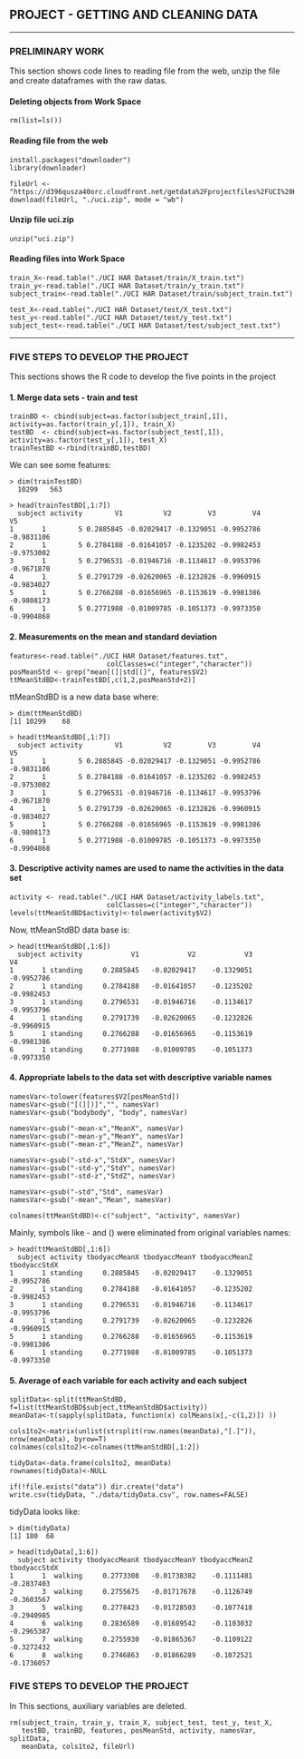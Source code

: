 ## PROJECT - GETTING  AND CLEANING DATA

---

### PRELIMINARY WORK
This section shows code lines to reading file from the web, unzip the file and create dataframes with the raw datas.

#### Deleting objects from Work Space
	rm(list=ls()) 

#### Reading file from the web 
	install.packages("downloader")
	library(downloader)

	fileUrl <- "https://d396qusza40orc.cloudfront.net/getdata%2Fprojectfiles%2FUCI%20HAR%20Dataset.zip"
	download(fileUrl, "./uci.zip", mode = "wb")

#### Unzip file uci.zip
	unzip("uci.zip")

#### Reading files into Work Space
	train_X<-read.table("./UCI HAR Dataset/train/X_train.txt")
	train_y<-read.table("./UCI HAR Dataset/train/y_train.txt") 
	subject_train<-read.table("./UCI HAR Dataset/train/subject_train.txt")
	
	test_X<-read.table("./UCI HAR Dataset/test/X_test.txt")
	test_y<-read.table("./UCI HAR Dataset/test/y_test.txt") 
	subject_test<-read.table("./UCI HAR Dataset/test/subject_test.txt")

---

### FIVE STEPS TO DEVELOP THE PROJECT
This sections shows the R code to develop the five points in the  project

#### 1. Merge data sets - train and test
	trainBD <- cbind(subject=as.factor(subject_train[,1]), activity=as.factor(train_y[,1]), train_X)
	testBD  <- cbind(subject=as.factor(subject_test[,1]), activity=as.factor(test_y[,1]), test_X)
	trainTestBD <-rbind(trainBD,testBD)

We can see some features:

	> dim(trainTestBD)
	  10299   563

	> head(trainTestBD[,1:7])
	  subject activity        V1          V2         V3         V4         V5
	1       1        5 0.2885845 -0.02029417 -0.1329051 -0.9952786 -0.9831106
	2       1        5 0.2784188 -0.01641057 -0.1235202 -0.9982453 -0.9753002
	3       1        5 0.2796531 -0.01946716 -0.1134617 -0.9953796 -0.9671870
	4       1        5 0.2791739 -0.02620065 -0.1232826 -0.9960915 -0.9834027
	5       1        5 0.2766288 -0.01656965 -0.1153619 -0.9981386 -0.9808173
	6       1        5 0.2771988 -0.01009785 -0.1051373 -0.9973350 -0.9904868

#### 2. Measurements on the mean and standard deviation 
	features<-read.table("./UCI HAR Dataset/features.txt", 
	                        colClasses=c("integer","character")) 
	posMeanStd <- grep("mean[(]|std[(]", features$V2)
	ttMeanStdBD<-trainTestBD[,c(1,2,posMeanStd+2)]

ttMeanStdBD is a new data base where:

	> dim(ttMeanStdBD)
	[1] 10299    68

	> head(ttMeanStdBD[,1:7])
	  subject activity        V1          V2         V3         V4         V5
	1       1        5 0.2885845 -0.02029417 -0.1329051 -0.9952786 -0.9831106
	2       1        5 0.2784188 -0.01641057 -0.1235202 -0.9982453 -0.9753002
	3       1        5 0.2796531 -0.01946716 -0.1134617 -0.9953796 -0.9671870
	4       1        5 0.2791739 -0.02620065 -0.1232826 -0.9960915 -0.9834027
	5       1        5 0.2766288 -0.01656965 -0.1153619 -0.9981386 -0.9808173
	6       1        5 0.2771988 -0.01009785 -0.1051373 -0.9973350 -0.9904868

#### 3. Descriptive activity names are used to name the activities in the data set
	activity <- read.table("./UCI HAR Dataset/activity_labels.txt", 
	                        colClasses=c("integer","character")) 
	levels(ttMeanStdBD$activity)<-tolower(activity$V2)

Now, ttMeanStdBD data base is:

	> head(ttMeanStdBD[,1:6])
	  subject activity            V1            V2            V3          V4         
	1       1 standing     0.2885845   -0.02029417    -0.1329051   -0.9952786
	2       1 standing     0.2784188   -0.01641057    -0.1235202   -0.9982453
	3       1 standing     0.2796531   -0.01946716    -0.1134617   -0.9953796
	4       1 standing     0.2791739   -0.02620065    -0.1232826   -0.9960915
	5       1 standing     0.2766288   -0.01656965    -0.1153619   -0.9981386
	6       1 standing     0.2771988   -0.01009785    -0.1051373   -0.9973350

#### 4. Appropriate labels to the data set with descriptive variable names
	namesVar<-tolower(features$V2[posMeanStd])
	namesVar<-gsub("[(][)]","", namesVar)
	namesVar<-gsub("bodybody", "body", namesVar)
	
	namesVar<-gsub("-mean-x","MeanX", namesVar)
	namesVar<-gsub("-mean-y","MeanY", namesVar)
	namesVar<-gsub("-mean-z","MeanZ", namesVar)
	
	namesVar<-gsub("-std-x","StdX", namesVar)
	namesVar<-gsub("-std-y","StdY", namesVar)
	namesVar<-gsub("-std-z","StdZ", namesVar)
	
	namesVar<-gsub("-std","Std", namesVar)
	namesVar<-gsub("-mean","Mean", namesVar)
	
	colnames(ttMeanStdBD)<-c("subject", "activity", namesVar)

Mainly, symbols like - and () were eliminated from original variables names:

	> head(ttMeanStdBD[,1:6])
	  subject activity tbodyaccMeanX tbodyaccMeanY tbodyaccMeanZ tbodyaccStdX
	1       1 standing     0.2885845   -0.02029417    -0.1329051   -0.9952786
	2       1 standing     0.2784188   -0.01641057    -0.1235202   -0.9982453
	3       1 standing     0.2796531   -0.01946716    -0.1134617   -0.9953796
	4       1 standing     0.2791739   -0.02620065    -0.1232826   -0.9960915
	5       1 standing     0.2766288   -0.01656965    -0.1153619   -0.9981386
	6       1 standing     0.2771988   -0.01009785    -0.1051373   -0.9973350

#### 5. Average of each variable for each activity and each subject
	splitData<-split(ttMeanStdBD, f=list(ttMeanStdBD$subject,ttMeanStdBD$activity))
	meanData<-t(sapply(splitData, function(x) colMeans(x[,-c(1,2)]) ))
	
	cols1to2<-matrix(unlist(strsplit(row.names(meanData),"[.]")), nrow(meanData), byrow=T)
	colnames(cols1to2)<-colnames(ttMeanStdBD[,1:2])
	
	tidyData<-data.frame(cols1to2, meanData)
	rownames(tidyData)<-NULL
	
	if(!file.exists("data")) dir.create("data")
	write.csv(tidyData, "./data/tidyData.csv", row.names=FALSE)

tidyData looks like:

	> dim(tidyData)
	[1] 180  68
	
	> head(tidyData[,1:6])
	  subject activity tbodyaccMeanX tbodyaccMeanY tbodyaccMeanZ tbodyaccStdX
	1       1  walking     0.2773308   -0.01738382    -0.1111481   -0.2837403
	2       3  walking     0.2755675   -0.01717678    -0.1126749   -0.3603567
	3       5  walking     0.2778423   -0.01728503    -0.1077418   -0.2940985
	4       6  walking     0.2836589   -0.01689542    -0.1103032   -0.2965387
	5       7  walking     0.2755930   -0.01865367    -0.1109122   -0.3272432
	6       8  walking     0.2746863   -0.01866289    -0.1072521   -0.1736057

### FIVE STEPS TO DEVELOP THE PROJECT
In This sections, auxiliary variables are deleted.

	rm(subject_train, train_y, train_X, subject_test, test_y, test_X, 
	   testBD, trainBD, features, posMeanStd, activity, namesVar, splitData,
	   meanData, cols1to2, fileUrl)




